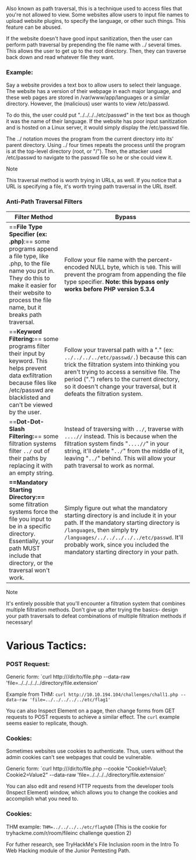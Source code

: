 Also known as path traversal, this is a technique used to access files that you're not allowed to view. Some websites allow users to input file names to upload website plugins, to specify the language, or other such things. This feature can be abused.

If the website doesn't have good input sanitization, then the user can perform path traversal by prepending the file name with ../ several times. This allows the user to get up to the root directory. Then, they can traverse back down and read whatever file they want. 

### Example:
Say a website provides a text box to allow users to select their language. The website has a version of their webpage in each major language, and these web pages are stored in /var/www/app/languages or a similar directory. However, the (malicious) user wants to view /etc/passwd. 

To do this, the user could put "../../../../etc/passwd" in the text box as though it was the name of their language. If the website has poor input sanitization and is hosted on a Linux server, it would simply display the /etc/passwd file. 

The ../ notation moves the program from the current directory into its' parent directory. Using ../ four times repeats the process until the program is at the top-level directory (root, or "/"). Then, the attacker used /etc/passwd to navigate to the passwd file so he or she could view it. 

>[!note]
> This traversal method is worth trying in URLs, as well. If you notice that a URL is specifying a file, it's worth trying path traversal in the URL itself.

### Anti-Path Traversal Filters
| Filter Method                                                                                                                                                                                                              | Bypass                                                                                                                                                                                                                                                                                                       |
| -------------------------------------------------------------------------------------------------------------------------------------------------------------------------------------------------------------------------- | ------------------------------------------------------------------------------------------------------------------------------------------------------------------------------------------------------------------------------------------------------------------------------------------------------------ |
| ==**File Type Specifier (ex: .php)**:== some programs append a file type, like .php, to the file name you put in. They do this to make it easier for their website to process the file name, but it breaks path traversal. | Follow your file name with the percent-encoded NULL byte, which is `%00`. This will prevent the program from appending the file type specifier. **Note: this bypass only works before PHP version 5.3.4**                                                                                                    |
| ==**Keyword Filtering:**== some programs filter their input by keyword. This helps prevent data exfiltration because files like /etc/passwd are blacklisted and can't be viewed by the user.                               | Follow your traversal path with a "." (ex: `../../../../etc/passwd/.`) because this can trick the filtration system into thinking you aren't trying to access a sensitive file. The period (".") refers to the current directory, so it doesn't change your traversal, but it defeats the filtration system. |
| ==**Dot-Dot-Slash Filtering:**== some filtration systems filter `../` out of their paths by replacing it with an empty string.                                                                                             | Instead of traversing with `../`, traverse with `....//` instead. This is because when the filtration system finds       "`....//`" in your string, it'll delete "`../`" from the middle of it, leaving "`../`" behind. This will allow your path traversal to work as normal.                               |
| **==Mandatory Starting Directory:==** some filtration systems force the file you input to be in a specific directory. Essentially, your path MUST include that directory, or the traversal won't work.                     | Simply figure out what the mandatory starting directory is and include it in your path. If the mandatory starting directory is `/languages`, then simply try `/languages/../../../../../etc/passwd`. It'll probably work, since you included the mandatory starting directory in your path.                  |

>[!note]
> It's entirely possible that you'll encounter a filtration system that combines multiple filtration methods. Don't give up after trying the basics- design your path traversals to defeat combinations of multiple filtration methods if necessary!

# Various Tactics:
### POST Request:
Generic form:
`curl http://<ip-addr>/dir/to/file.php --data-raw 'file=../../../../../directory/file.extension'

Example from THM: 
`curl http://10.10.194.104/challenges/chall1.php --data-raw 'file=../../../../../etc/flag1'`

You can also Inspect Element on a page, then change forms from GET requests to POST requests to achieve a similar effect. The `curl` example seems easier to replicate, though. 

### Cookies:
Sometimes websites use cookies to authenticate. Thus, users without the admin cookies can't see webpages that could be vulnerable. 

Generic form:
`curl http://<ip-addr>/dir/to/file.php --cookie "Cookie1=Value1; Cookie2=Value2" --data-raw 'file=../../../../directory/file.extension'

You can also edit and resend HTTP requests from the developer tools (Inspect Element) window, which allows you to change the cookies and accomplish what you need to. 


### Cookies:
THM example: `THM=../../../../etc/flag%00`
(This is the cookie for tryhackme.com/r/room/fileinc challenge question 2)



For futher research, see TryHackMe's File Inclusion room in the Intro To Web Hacking module of the Junior Pentesting Path. 